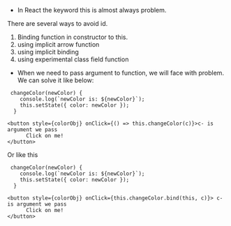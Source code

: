 - In React the keyword this is almost always problem.

There are several ways to avoid id.

1. Binding function in constructor to this.
2. using implicit arrow function
3. using implicit binding
4. using experimental class field function

- When we need to pass argument to function, we will face with problem. We can solve it like below:

```
 changeColor(newColor) {
    console.log(`newColor is: ${newColor}`);
    this.setState({ color: newColor });
  }

<button style={colorObj} onClick={() => this.changeColor(c)}>c- is argument we pass
      Click on me!
</button>

```

Or like this

```
 changeColor(newColor) {
    console.log(`newColor is: ${newColor}`);
    this.setState({ color: newColor });
  }

<button style={colorObj} onClick={this.changeColor.bind(this, c)}> c- is argument we pass
      Click on me!
</button>
```
